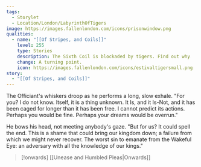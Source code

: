 ```yaml
---
tags:
  - Storylet
  - Location/London/LabyrinthOfTigers
image: https://images.fallenlondon.com/icons/prisonwindow.png
qualities:
  - name: "[[Of Stripes, and Coils]]"
    level: 255
    type: Stories
    description: The Sixth Coil is blockaded by tigers. Find out why
    change: A turning point.
    icon: https://images.fallenlondon.com/icons/estivaltigersmall.png
story:
  - "[[Of Stripes, and Coils]]"
---
```

The Officiant's whiskers droop as he performs a long, slow exhale. "For you? I do not know. Itself, it is a thing unknown. It Is, and it Is-Not, and it has been caged for longer than it has been free. I cannot predict its actions. Perhaps you would be fine. Perhaps your dreams would be overrun."

He bows his head, not meeting anybody's gaze. "But for us? It could spell the end. This is a shame that could bring our kingdom down; a failure from which we might never recover. The worst sin to emanate from the Wakeful Eye: an adversary with all the knowledge of our kings."


> [!onwards] [[Unease and Humbled Pleas|Onwards]]